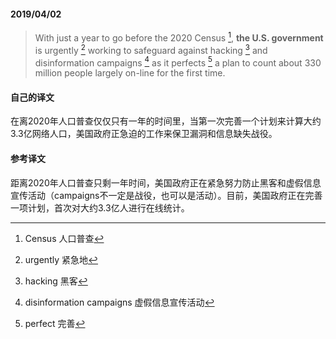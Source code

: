 #### 2019/04/02

> With just a year to go before the 2020 Census [^1], **the U.S. government** is urgently [^2] working to safeguard against hacking [^3] and disinformation campaigns [^4] as it perfects [^5] a plan to count about 330 million people largely on-line for the first time.



#### 自己的译文

在离2020年人口普查仅仅只有一年的时间里，当第一次完善一个计划来计算大约3.3亿网络人口，美国政府正急迫的工作来保卫漏洞和信息缺失战役。



#### 参考译文

距离2020年人口普查只剩一年时间，美国政府正在紧急努力防止黑客和虚假信息宣传活动（campaigns不一定是战役，也可以是活动）。目前，美国政府正在完善一项计划，首次对大约3.3亿人进行在线统计。



[^1]: Census 人口普查
[^2]: urgently 紧急地
[^3]: hacking 黑客
[^4]: disinformation campaigns 虚假信息宣传活动
[^5]: perfect 完善